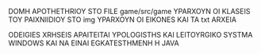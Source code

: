 DOMH APOTHETHRIOY
STO FILE game/src/game YPARXOYN OI KLASEIS TOY PAIXNIIDIOY
STO img YPARXOYN OI EIKONES KAI TA txt ARXEIA

ODEIGIES XRHSEIS 
APAITEITAI YPOLOGISTHS KAI LEITOYRGIKO SYSTMA WINDOWS KAI NA EINAI EGKATESTHMENH H JAVA 

